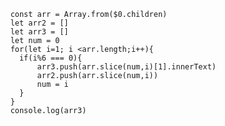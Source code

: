         const arr = Array.from($0.children)
        let arr2 = []
        let arr3 = []
        let num = 0
        for(let i=1; i <arr.length;i++){
          if(i%6 === 0){
              arr3.push(arr.slice(num,i)[1].innerText)
              arr2.push(arr.slice(num,i))
              num = i
          }
        }
        console.log(arr3)